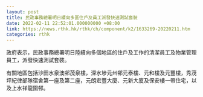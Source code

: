 ```yaml
---
layout: post
title: 民政事務總署明日續向多區住戶及員工派發快速測試套裝
date: 2022-02-11 22:52:01.000000000 +08:00
link: https://news.rthk.hk/rthk/ch/component/k2/1633269-20220211.htm
categories: rthk
---
```


政府表示，民政事務總署明日陸續向多個地區的住戶及工作的清潔員工及物業管理員工，派發快速測試套裝。

有關地區包括沙田水泉澳邨茂泉樓，深水埗元州邨元泰樓、元和樓及元豐樓，秀茂坪紀律部隊宿舍第一座及第二座，元朗宏豐大廈、元新大廈及保安樓一帶住宅，以及上水祥龍圍邨。
